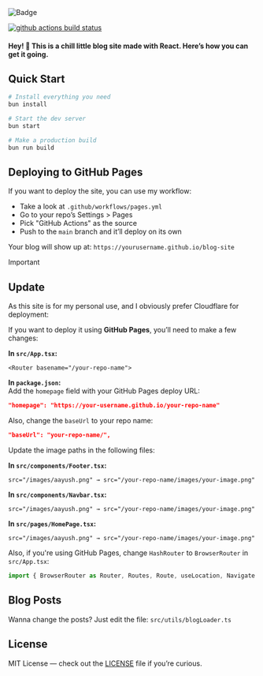 <img src="https://img.shields.io/badge/Made%20with%20❤️-React%20&%20TypeScript-ffd5ff?style=for-the-badge&color=ffd5ff&logoColor=61DAFB&labelColor=1c1c29&logo=react" alt="Badge" />

[![github actions build status][check]][link]

#### Hey! 👋 This is a chill little blog site made with React. Here’s how you can get it going.

## Quick Start

```bash
# Install everything you need
bun install

# Start the dev server
bun start

# Make a production build
bun run build
```

## Deploying to GitHub Pages

If you want to deploy the site, you can use my workflow:

- Take a look at `.github/workflows/pages.yml`
- Go to your repo’s Settings > Pages
- Pick "GitHub Actions" as the source
- Push to the `main` branch and it’ll deploy on its own

Your blog will show up at: `https://yourusername.github.io/blog-site`

> [!IMPORTANT]
>
> ## Update
> 
> As this site is for my personal use, and I obviously prefer Cloudflare for deployment:
> 
> If you want to deploy it using **GitHub Pages**, you’ll need to make a few changes:  
>  
> **In `src/App.tsx`:**
> ```tsx
> <Router basename="/your-repo-name">
> ```
>  
> **In `package.json`:**  
> Add the `homepage` field with your GitHub Pages deploy URL:
> ```json
> "homepage": "https://your-username.github.io/your-repo-name"
> ```
>
> Also, change the `baseUrl` to your repo name:
> ```json
> "baseUrl": "your-repo-name/",
> ```
>
> Update the image paths in the following files:
>  
> **In `src/components/Footer.tsx`:**
> ```tsx
> src="/images/aayush.png" → src="/your-repo-name/images/your-image.png"
> ```
>  
> **In `src/components/Navbar.tsx`:**
> ```tsx
> src="/images/aayush.png" → src="/your-repo-name/images/your-image.png"
> ```
>  
> **In `src/pages/HomePage.tsx`:**
> ```tsx
> src="/images/aayush.png" → src="/your-repo-name/images/your-image.png"
> ```
>  
> Also, if you're using GitHub Pages, change `HashRouter` to `BrowserRouter` in `src/App.tsx`:
> ```typescript
> import { BrowserRouter as Router, Routes, Route, useLocation, Navigate } from 'react-router-dom';
> ```

## Blog Posts

Wanna change the posts?
Just edit the file: `src/utils/blogLoader.ts`

## License

MIT License — check out the [LICENSE](https://github.com/harilvfs/blog-site/blob/main/LICENSE) file if you’re curious.

[check]: https://github.com/harilvfs/blog-site/actions/workflows/pages.yml/badge.svg
[link]: https://github.com/harilvfs/blog-site/actions/workflows/pages.yml
